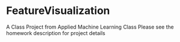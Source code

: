 # FeatureVisualization
A Class Project from Applied Machine Learning Class
Please see the homework description for project details
